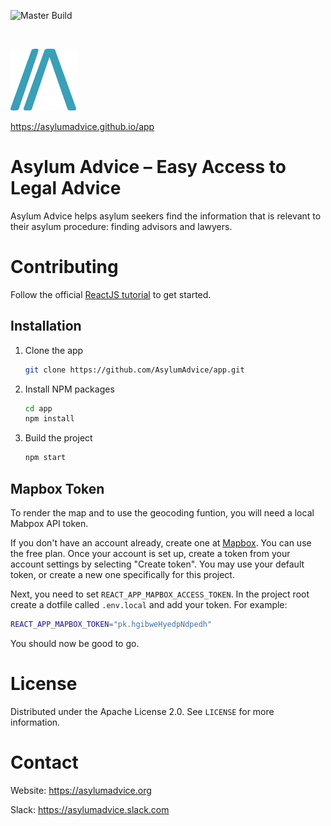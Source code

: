 <!-- PROJECT SHIELDS --> <!-- *** I'm using markdown "reference style" links for readability. *** Reference links are enclosed in brackets [ ] instead of parentheses ( ). *** See the bottom of this document for the declaration of the reference variables *** for contributors-url, forks-url, etc. This is an optional, concise syntax you may use. *** https://www.markdownguide.org/basic-syntax/#reference-style-links -->

![Master Build](https://github.com/AsylumAdvice/app/workflows/Node.js%20CI/badge.svg?branch=master)

<!-- PROJECT LOGO --><br>

[![Logo](public/images/asylum-advice-logo.svg)](https://asylumadvice.github.io/app)

https://asylumadvice.github.io/app

# Asylum Advice – Easy Access to Legal Advice

Asylum Advice helps asylum seekers find the information that is relevant to their asylum procedure: finding advisors and lawyers.

# Contributing

Follow the official [ReactJS tutorial](https://reactjs.org/tutorial/tutorial.html) to get started.

## Installation

1. Clone the app

    ```sh
    git clone https://github.com/AsylumAdvice/app.git
    ```

2. Install NPM packages

    ```sh
    cd app
    npm install
    ```

3. Build the project

    ```sh
    npm start
    ```

## Mapbox Token

To render the map and to use the geocoding funtion, you will need a local Mabpox API token.

If you don't have an account already, create one at [Mapbox](https://account.mapbox.com/auth/signup/). You can use the free plan. Once your account is set up, create a token from your account settings by selecting "Create token". You may use your default token, or create a new one specifically for this project.

Next, you need to set `REACT_APP_MAPBOX_ACCESS_TOKEN`. In the project root create a dotfile called `.env.local` and add your token. For example:

```sh
REACT_APP_MAPBOX_TOKEN="pk.hgibweHyedpNdpedh"
```

You should now be good to go.

# License

Distributed under the Apache License 2.0. See `LICENSE` for more information.

<!-- CONTACT -->

# Contact

<!-- Your Name - [@@stevejthorpe](https://twitter.com/@stevejthorpe) - thorpe.steve@gmail.com -->

Website: <https://asylumadvice.org>

Slack: <https://asylumadvice.slack.com>

<!-- ACKNOWLEDGEMENTS -->

<!-- # Acknowledgements

- []()
- []()
- []() -->

<!-- MARKDOWN LINKS & IMAGES --> <!-- https://www.markdownguide.org/basic-syntax/#reference-style-links --> <!-- [linkedin-shield]: https://img.shields.io/badge/-LinkedIn-black.svg?style=flat-square&logo=linkedin&colorB=555 [linkedin-url]: https://linkedin.com/in/othneildrew --> <!-- [product-screenshot]: images/screenshot.png -->

[contributors-shield]: https://img.shields.io/github/contributors/AsylumAdvice/app?style=flat
[contributors-url]: https://github.com/AsylumAdvice/app/graphs/contributors
[forks-shield]: https://img.shields.io/github/forks/AsylumAdvice/app?style=flat
[forks-url]: https://github.com/AsylumAdvice/app/network/members
[issues-shield]: https://img.shields.io/github/issues/AsylumAdvice/app
[issues-url]: https://github.com/AsylumAdvice/app/issues
[license-shield]: https://img.shields.io/hexpm/l/plug
[license-url]: https://github.com/AsylumAdvice/app/blob/master/LICENSE
[stars-shield]: https://img.shields.io/github/stars/AsylumAdvice/app
[stars-url]: https://github.com/AsylumAdvice/app/stargazers
